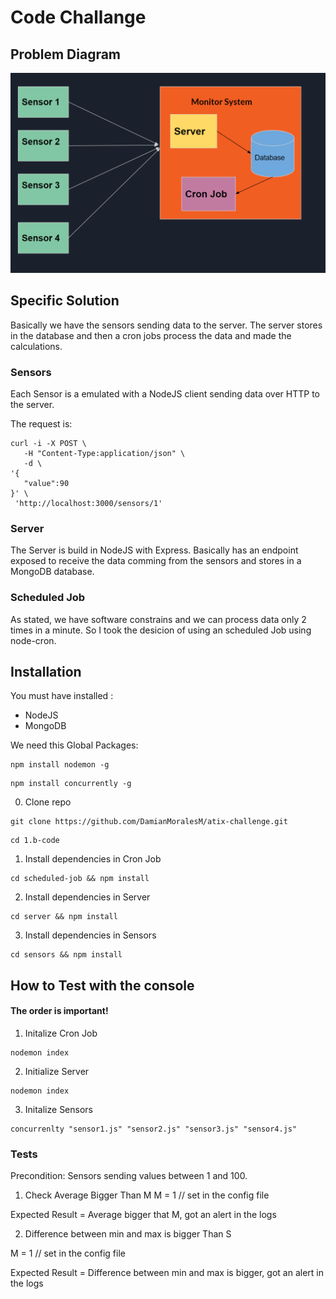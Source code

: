 
# Code Challange

## Problem Diagram
![Monitor System](diagrams/monitor-system.png)



## Specific Solution 
Basically we have the sensors sending data to the server. The server stores in the database and then a cron jobs process the data and made the calculations.

### Sensors

Each Sensor is a emulated with a NodeJS client sending data over HTTP to the server.

The request is: 
```
curl -i -X POST \
   -H "Content-Type:application/json" \
   -d \
'{
   "value":90
}' \
 'http://localhost:3000/sensors/1'

```

### Server

The Server is build in NodeJS with Express. Basically has an endpoint exposed to receive the data comming from the sensors and stores in a MongoDB database. 

### Scheduled Job

As stated, we have software constrains and we can process data only 2 times in a minute. So I took the desicion of using an scheduled Job using node-cron.

## Installation

 You must have installed :
 * NodeJS
 * MongoDB
 
 We need this Global Packages:

```
npm install nodemon -g
```

```
npm install concurrently -g
```

0. Clone repo 
```
git clone https://github.com/DamianMoralesM/atix-challenge.git
```
```
cd 1.b-code
```


1. Install dependencies in Cron Job
```
cd scheduled-job && npm install
```

2. Install dependencies in Server

```
cd server && npm install
```

3. Install dependencies in Sensors
```
cd sensors && npm install
```

## How to Test with the console

#### The order is important!

1. Initalize Cron Job
```
nodemon index
```

2. Initialize Server
```
nodemon index
```
3. Initalize Sensors

```
concurrenlty "sensor1.js" "sensor2.js" "sensor3.js" "sensor4.js"
```

### Tests
Precondition: Sensors sending values between 1 and 100.

1. Check Average Bigger Than M
M = 1 // set in the config file

Expected Result = Average bigger that M, got an alert in the logs


2. Difference between min and max is bigger Than S

M = 1 // set in the config file

Expected Result = Difference between min and max is bigger, got an alert in the logs



